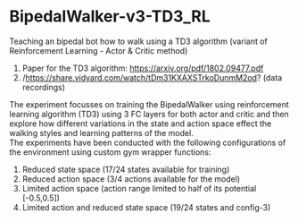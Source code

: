 # BipedalWalker-v3-TD3_RL
Teaching an bipedal bot how to walk using a TD3 algorithm (variant of Reinforcement Learning - Actor &amp; Critic method)  
1. Paper for the TD3 algorithm: https://arxiv.org/pdf/1802.09477.pdf  
2. /https://share.vidyard.com/watch/tDm31KXAXSTrkoDunmM2od? (data recordings)

The experiment focusses on training the BipedalWalker using reinforcement learning algorithm (TD3) using 3 FC layers for both actor and critic and then explore how different variations in the state and action space effect the walking styles and learning patterns of the model.  
The experiments have been conducted with the following configurations of the environment using custom gym wrapper functions:  
1. Reduced state space (17/24 states available for training)  
2. Reduced action space (3/4 actions available for the model)  
3. Limited action space (action range limited to half of its potential [-0.5,0.5])  
4. Limited action and reduced state space (19/24 states and config-3)  

